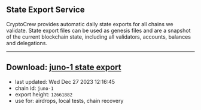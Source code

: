 ## State Export Service
CryptoCrew provides automatic daily state exports for all chains we validate. State export files can be used as genesis files and are a snapshot of the current blockchain state, including all validators, accounts, balances and delegations.

---
**Download: [juno-1 state export](https://dl.ccvalidators.com/SERVICE/juno/juno-1_export_12661882.json)**
---

- last updated: Wed Dec 27 2023 12:16:45
- chain id: `juno-1`
- export height: `12661882`
- use for: airdrops, local tests, chain recovery
